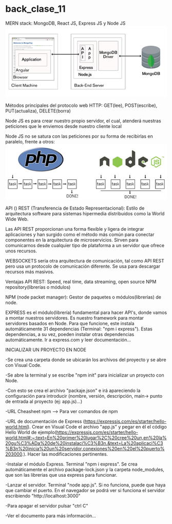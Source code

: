 # back_clase_11
MERN stack: MongoDB, React JS, Express JS y Node JS
![merndiagram](https://github.com/nacho-sf/back_clase_11/blob/main/assets/img/MEAN_stack-0pdlo3qwbn.png)


Métodos principales del protocolo web HTTP: GET(lee), POST(escribe), PUT(actualiza), DELETE(borra)


Node JS es para crear nuestro propio servidor, el cual, atenderá nuestras peticiones que le enviemos desde nuestro cliente local

Node JS no se satura con las peticiones por su forma de recibirlas en paralelo, frente a otros:
![nodevsphp](https://github.com/nacho-sf/back_clase_11/blob/main/assets/img/php_vs_node.jpg?raw=true)



API ()
REST (Transferencia de Estado Representacional): Estilo de arquitectura software para sistemas hipermedia distribuidos como la World Wide Web.



Las API REST proporcionan una forma flexible y ligera de integrar aplicaciones y han surgido como el método más común para conectar componentes en la arquitectura de microservicios. Sirven para comunicarnos desde cualquier tipo de plataforma a un servidor que ofrece unos recursos.

WEBSOCKETS sería otra arquitectura de comunicación, tal como API REST pero usa un protocolo de comunicación diferente. Se usa para descargar recursos más masivos.



Ventajas API REST: Speed, real time, data streaming, open source NPM repository(librerías o módulos)



NPM (node packet manager): Gestor de paquetes o módulos(librerías) de node.



EXPRESS es el módulo(librería) fundamental para hacer API's, donde vamos a montar nuestros servidores. Es nuestro framework para montar servidores basados en Node. Para que funcione, este instala automáticamente 31 dependencias (Terminal: "npm i express"). Estas dependencias, a su vez, poeden instalar otras dependencias automáticamente. Ir a express.com y leer documentación...


INICIALIZAR UN PROYECTO EN NODE

-Se crea una carpeta donde se ubicarán los archivos del proyecto y se abre con Visual Code.

-Se abre la terminal y se escribe "npm init" para inicializar un proyecto con Node.

-Con esto se crea el archivo "packaje.json" e irá apareciendo la configuración para introducir (nombre, versión, descripción, main-> punto de entrada al proyecto (ej: app.js)...)

-URL Cheasheet npm --> Para ver comandos de npm

-URL de documentación de Express (https://expressjs.com/es/starter/hello-world.html). Crear en Visual Code el archivo "app.js" y pegar en él el código Hello World de ejemplo(https://expressjs.com/es/starter/hello-world.html#:~:text=En%20primer%20lugar%2C%20cree%20un,en%20la%20gu%C3%ADa%20de%20instalaci%C3%B3n.&text=La%20aplicaci%C3%B3n%20inicia%20un%20servidor,conexiones%20en%20el%20puerto%203000.). Hacer las modificaciones pertinentes.

-Instalar el módulo Express. Terminal "npm i express". Se crea automáticamente el archivo package-lock.json y la carpeta node_modules, que son las librerias que usa express para funcionar.

-Lanzar el servidor. Terminal "node app.js". Si no funciona, puede que haya que cambiar el puerto. En el navegador se podrá ver si funciona el servidor escribiendo "http://localhost:3000"

-Para apagar el servidor pulsar "ctrl C"

-Ver el documento para más información...